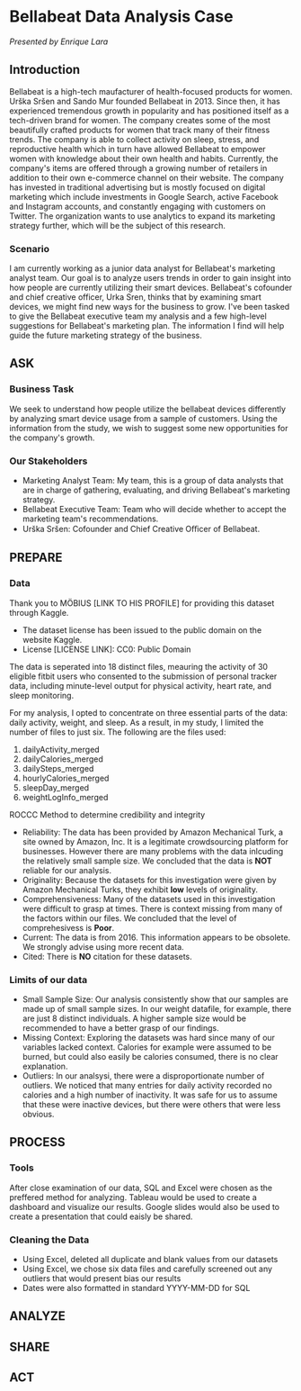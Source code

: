 # Bellabeat Data Analysis Case
*Presented by Enrique Lara*

## Introduction
Bellabeat is a high-tech maufacturer of health-focused products for women. Urška Sršen and Sando Mur founded Bellabeat in 2013. Since then, it has experienced tremendous growth in popularity and has positioned itself as a tech-driven brand for women. The company creates some of the most beautifully crafted products for women that track many of their fitness trends. The company is able to collect activity on sleep, stress, and reproductive health which in turn have allowed Bellabeat to empower women with knowledge about their own health and habits. Currently, the company's items are offered through a growing number of retailers in addition to their own e-commerce channel on their website. The company has invested in traditional advertising but is mostly focused on digital marketing which include investments in Google Search, active Facebook and Instagram accounts, and constantly engaging with customers on Twitter. The organization wants to use analytics to expand its marketing strategy further, which will be the subject of this research.

### Scenario
I am currently working as a junior data analyst for Bellabeat's marketing analyst team. Our goal is to analyze users trends in order to gain insight into how people are currently utilizing their smart devices. Bellabeat's cofounder and chief creative officer, Urka Sren, thinks that by examining smart devices, we might find new ways for the business to grow. I've been tasked to give the Bellabeat executive team  my analysis and a few high-level suggestions for Bellabeat's marketing plan. The information I find will help guide the future marketing strategy of the business.

## ASK
### Business Task
We seek to understand how people utilize the bellabeat devices differently by analyzing smart device usage from a sample of customers. Using the information from the study, we wish to suggest some new opportunities for the company's growth.

### Our Stakeholders
- Marketing Analyst Team: My team, this is a group of data analysts that are in charge of gathering, evaluating, and driving Bellabeat's marketing strategy.
- Bellabeat Executive Team: Team who will decide whether to accept the marketing team's recommendations.
- Urška Sršen: Cofounder and Chief Creative Oﬃcer of Bellabeat.


## PREPARE
### Data
Thank you to MÖBIUS [LINK TO HIS PROFILE] for providing this dataset through Kaggle.
- The dataset license has been issued to the public domain on the website Kaggle. 
- License [LICENSE LINK]: CC0: Public Domain

The data is seperated into 18 distinct files, meauring the activity of 30 eligible fitbit users who consented to the submission of personal tracker data, including minute-level output for physical activity, heart rate, and sleep monitoring.

For my analysis, I opted to concentrate on three essential parts of the data: daily activity, weight, and sleep. As a result, in my study, I limited the number of files to just six. The following are the files used:
1. dailyActivity_merged
2. dailyCalories_merged
3. dailySteps_merged
4. hourlyCalories_merged
5. sleepDay_merged
6. weightLogInfo_merged

ROCCC Method to determine credibility and integrity
- Reliability: The data has been provided by Amazon Mechanical Turk, a site owned by Amazon, Inc. It is a legitimate crowdsourcing platform for businesses. However there are many problems with the data inlcuding the relatively small sample size. We concluded that the data is **NOT** reliable for our analysis.
- Originality: Because the datasets for this investigation were given by Amazon Mechanical Turks, they exhibit **low** levels of originality.
- Comprehensiveness: Many of the datasets used in this investigation were difficult to grasp at times. There is context missing from many of the factors within our files. We concluded that the level of comprehesivess is **Poor**.
- Current: The data is from 2016. This information appears to be obsolete. We strongly advise using more recent data.
- Cited: There is **NO** citation for these datasets.

### Limits of our data
- Small Sample Size: Our analysis consistently show that our samples are made up of small sample sizes. In our weight datafile, for example, there are just 8 distinct individuals. A higher sample size would be recommended to have a better grasp of our findings.
- Missing Context: Exploring the datasets was hard since many of our variables lacked context. Calories for example were assumed to be burned, but could also easily be calories consumed, there is no clear explanation. 
- Outliers: In our analsysi, there were a disproportionate number of outliers. We noticed that many entries for daily activity recorded no calories and a high number of inactivity. It was safe for us to assume that these were inactive devices, but there were others that were less obvious.


## PROCESS
### Tools
After close examination of our data, SQL and Excel were chosen as the preffered method for analyzing. Tableau would be used to create a dashboard and visualize our results. Google slides would also be used to create a presentation that could eaisly be shared.

### Cleaning the Data
- Using Excel, deleted all duplicate and blank values from our datasets
- Using Excel, we chose six data files and carefully screened out any outliers that would present bias our results
- Dates were also formatted in standard YYYY-MM-DD for SQL


## ANALYZE

## SHARE 

## ACT


